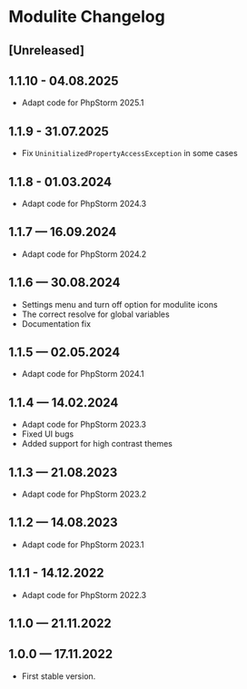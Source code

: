 # Modulite Changelog

## [Unreleased]

## 1.1.10 - 04.08.2025

- Adapt code for PhpStorm 2025.1

## 1.1.9 - 31.07.2025

- Fix `UninitializedPropertyAccessException` in some cases

## 1.1.8 - 01.03.2024

- Adapt code for PhpStorm 2024.3

## 1.1.7 — 16.09.2024

- Adapt code for PhpStorm 2024.2

## 1.1.6 — 30.08.2024

- Settings menu and turn off option for modulite icons
- The correct resolve for global variables
- Documentation fix

## 1.1.5 — 02.05.2024

- Adapt code for PhpStorm 2024.1

## 1.1.4 — 14.02.2024

- Adapt code for PhpStorm 2023.3
- Fixed UI bugs
- Added support for high contrast themes

## 1.1.3 — 21.08.2023

- Adapt code for PhpStorm 2023.2

## 1.1.2 — 14.08.2023

- Adapt code for PhpStorm 2023.1

## 1.1.1 - 14.12.2022

- Adapt code for PhpStorm 2022.3

## 1.1.0 — 21.11.2022

## 1.0.0 — 17.11.2022

- First stable version.
